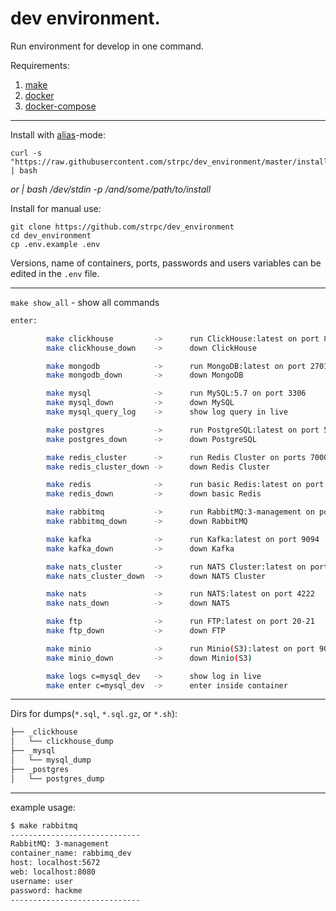 # dev environment.

Run environment for develop in one command.

Requirements:
1. [make](https://www.gnu.org/software/make/)
2. [docker](https://docs.docker.com/engine/install/)
3. [docker-compose](https://docs.docker.com/compose/install/)
---

Install with [alias](./.dev_aliases.sh)-mode:
```shell
curl -s "https://raw.githubusercontent.com/strpc/dev_environment/master/install.sh" | bash
```
_or | bash /dev/stdin -p /and/some/path/to/install_


Install for manual use:
```shell
git clone https://github.com/strpc/dev_environment
cd dev_environment
cp .env.example .env
```

Versions, name of containers, ports, passwords and users variables can be edited in the `.env` file.

---

`make show_all` - show all commands
```bash
enter:

        make clickhouse         ->      run ClickHouse:latest on port 8123
        make clickhouse_down    ->      down ClickHouse

        make mongodb            ->      run MongoDB:latest on port 27017
        make mongodb_down       ->      down MongoDB

        make mysql              ->      run MySQL:5.7 on port 3306
        make mysql_down         ->      down MySQL
        make mysql_query_log    ->      show log query in live

        make postgres           ->      run PostgreSQL:latest on port 5432
        make postgres_down      ->      down PostgreSQL

        make redis_cluster      ->      run Redis Cluster on ports 7000-7050
        make redis_cluster_down ->      down Redis Cluster

        make redis              ->      run basic Redis:latest on port 6379
        make redis_down         ->      down basic Redis

        make rabbitmq           ->      run RabbitMQ:3-management on port 5672, 8080(web)
        make rabbitmq_down      ->      down RabbitMQ

        make kafka              ->      run Kafka:latest on port 9094
        make kafka_down         ->      down Kafka

        make nats_cluster       ->      run NATS Cluster:latest on port 4222
        make nats_cluster_down  ->      down NATS Cluster

        make nats               ->      run NATS:latest on port 4222
        make nats_down          ->      down NATS

        make ftp                ->      run FTP:latest on port 20-21
        make ftp_down           ->      down FTP

        make minio              ->      run Minio(S3):latest on port 9000
        make minio_down         ->      down Minio(S3)

        make logs c=mysql_dev   ->      show log in live
        make enter c=mysql_dev  ->      enter inside container
```

---

Dirs for dumps(`*.sql`, `*.sql.gz`, or `*.sh`):
```bash
├── _clickhouse
│   └── clickhouse_dump
├── _mysql
│   └── mysql_dump
├── _postgres
│   └── postgres_dump
```

---
example usage:
```bash
$ make rabbitmq
-----------------------------
RabbitMQ: 3-management
container_name: rabbimq_dev
host: localhost:5672
web: localhost:8080
username: user
password: hackme
-----------------------------
```
